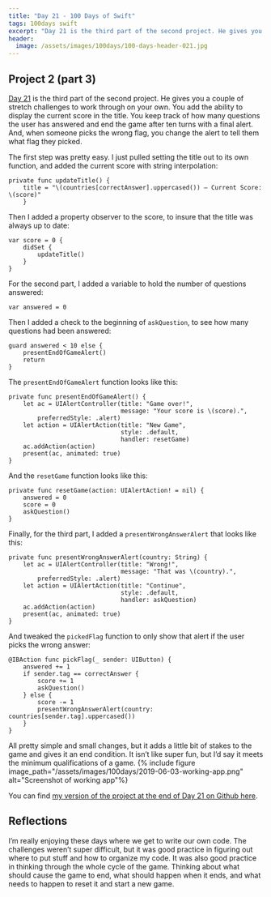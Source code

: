 ```yaml
---
title: "Day 21 - 100 Days of Swift"
tags: 100days swift
excerpt: "Day 21 is the third part of the second project. He gives you a couple of stretch challenges to work through on your own. You add the ability to display the current score in the title. You keep track of how many questions the user has answered and end the game after ten turns with a final alert. And, when someone picks the wrong flag, you change the alert to tell them what flag they picked."
header:
  image: /assets/images/100days/100-days-header-021.jpg
---
```

## Project 2 (part 3)
[Day 21](https://www.hackingwithswift.com/100/21) is the third part of the second project. He gives you a couple of stretch challenges to work through on your own. You add the ability to display the current score in the title. You keep track of how many questions the user has answered and end the game after ten turns with a final alert. And, when someone picks the wrong flag, you change the alert to tell them what flag they picked.

The first step was pretty easy. I just pulled setting the title out to its own function, and added the current score with string interpolation:
```
private func updateTitle() {
    title = "\(countries[correctAnswer].uppercased()) – Current Score: \(score)"
    }
```

Then I added a property observer to the score, to insure that the title was always up to date:
```
var score = 0 {
    didSet {
        updateTitle()
    }
}
```

For the second part, I added a variable to hold the number of questions answered:
```
var answered = 0
```

Then I added a check to the beginning of `askQuestion`, to see how many questions had been answered:
```
guard answered < 10 else {
    presentEndOfGameAlert()
    return
}
```

The `presentEndOfGameAlert` function looks like this:
```
private func presentEndOfGameAlert() {
    let ac = UIAlertController(title: "Game over!",
                               message: "Your score is \(score).",
        preferredStyle: .alert)
    let action = UIAlertAction(title: "New Game",
                               style: .default,
                               handler: resetGame)
    ac.addAction(action)
    present(ac, animated: true)
}
```

And the `resetGame` function looks like this:
```
private func resetGame(action: UIAlertAction! = nil) {
    answered = 0
    score = 0
    askQuestion()
}
```

Finally, for the third part, I added a `presentWrongAnswerAlert` that looks like this:
```
private func presentWrongAnswerAlert(country: String) {
    let ac = UIAlertController(title: "Wrong!",
                               message: "That was \(country).",
        preferredStyle: .alert)
    let action = UIAlertAction(title: "Continue",
                               style: .default,
                               handler: askQuestion)
    ac.addAction(action)
    present(ac, animated: true)
}
```

And tweaked the `pickedFlag` function to only show that alert if the user picks the wrong answer:
```
@IBAction func pickFlag(_ sender: UIButton) {
    answered += 1
    if sender.tag == correctAnswer {
        score += 1
        askQuestion()
    } else {
        score -= 1
        presentWrongAnswerAlert(country: countries[sender.tag].uppercased())
    }
}
```

All pretty simple and small changes, but it adds a little bit of stakes to the game and gives it an end condition. It isn’t like super fun, but I’d say it meets the minimum qualifications of a game.
{% include figure image_path="/assets/images/100days/2019-06-03-working-app.png" alt="Screenshot of working app"%}

You can find [my version of the project at the end of Day 21 on Github here](https://github.com/dillon-mce/100-days-swift-projects/tree/e203c94a6e6c28418c1e305bf7774ec9dfa0d660/Project2).

## Reflections
I’m really enjoying these days where we get to write our own code. The challenges weren’t super difficult, but it was good practice in figuring out where to put stuff and how to organize my code. It was also good practice in thinking through the whole cycle of the game. Thinking about what should cause the game to end, what should happen when it ends, and what needs to happen to reset it and start a new game.
